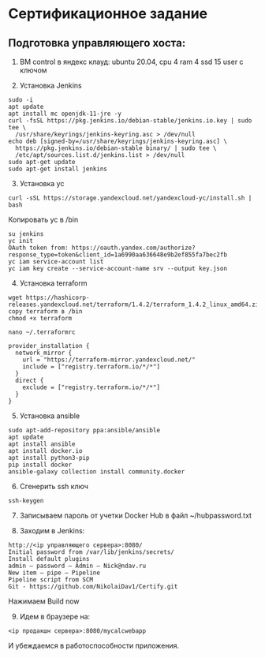 # Сертификационное задание
## Подготовка управляющего хоста:

1.  ВМ control в яндекс клауд:
ubuntu 20.04, cpu 4 ram 4 ssd 15 user с ключом

2.  Установка Jenkins
```
sudo -i
apt update
apt install mc openjdk-11-jre -y
curl -fsSL https://pkg.jenkins.io/debian-stable/jenkins.io.key | sudo tee \
  /usr/share/keyrings/jenkins-keyring.asc > /dev/null
echo deb [signed-by=/usr/share/keyrings/jenkins-keyring.asc] \
  https://pkg.jenkins.io/debian-stable binary/ | sudo tee \
  /etc/apt/sources.list.d/jenkins.list > /dev/null
sudo apt-get update
sudo apt-get install jenkins
```
3.  Установка yc
```
curl -sSL https://storage.yandexcloud.net/yandexcloud-yc/install.sh | bash
```
Копировать yc в /bin
```
su jenkins
yc init
OAuth token from: https://oauth.yandex.com/authorize?response_type=token&client_id=1a6990aa636648e9b2ef855fa7bec2fb
yc iam service-account list
yc iam key create --service-account-name srv --output key.json
```
4.  Установка terraform
```
wget https://hashicorp-releases.yandexcloud.net/terraform/1.4.2/terraform_1.4.2_linux_amd64.zip
copy terraform в /bin
chmod +x terraform

nano ~/.terraformrc

provider_installation {
  network_mirror {
    url = "https://terraform-mirror.yandexcloud.net/"
    include = ["registry.terraform.io/*/*"]
  }
  direct {
    exclude = ["registry.terraform.io/*/*"]
  }
}
```
5.  Установка ansible
```
sudo apt-add-repository ppa:ansible/ansible
apt update
apt install ansible
apt install docker.io
apt install python3-pip
pip install docker
ansible-galaxy collection install community.docker
```
6.  Сгенерить ssh ключ
```
ssh-keygen
```
7. Записываем пароль от учетки Docker Hub в файл ~/hubpassword.txt

8.  Заходим в Jenkins:
```
http://<ip управляющего сервера>:8080/ 
Initial password from /var/lib/jenkins/secrets/
Install default plugins
admin – password – Admin – Nick@ndav.ru
New item – pipe – Pipeline
Pipeline script from SCM
Git - https://github.com/NikolaiDav1/Certify.git
```
Нажимаем Build now

9. Идем в браузере на:
```
<ip продакшн сервера>:8080/mycalcwebapp
```
И убеждаемся в работоспособности приложения.
